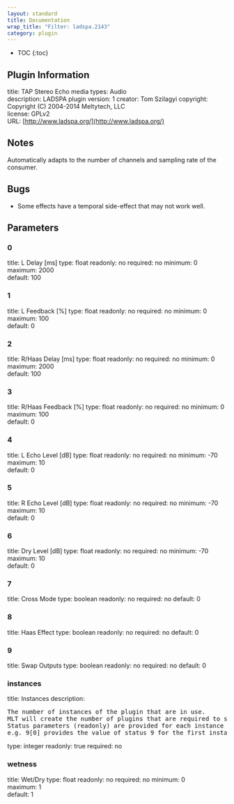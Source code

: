 ```yaml
---
layout: standard
title: Documentation
wrap_title: "Filter: ladspa.2143"
category: plugin
---
```

* TOC
{:toc}

## Plugin Information

title: TAP Stereo Echo
media types:
Audio  
description: LADSPA plugin
version: 1
creator: Tom Szilagyi
copyright: Copyright (C) 2004-2014 Meltytech, LLC  
license: GPLv2  
URL: [http://www.ladspa.org/](http://www.ladspa.org/)  

## Notes

Automatically adapts to the number of channels and sampling rate of the consumer.

## Bugs

* Some effects have a temporal side-effect that may not work well.


## Parameters

### 0

title: L Delay [ms]  type: float
readonly: no
required: no
minimum: 0  
maximum: 2000  
default: 100  

### 1

title: L Feedback [%]  type: float
readonly: no
required: no
minimum: 0  
maximum: 100  
default: 0  

### 2

title: R/Haas Delay [ms]  type: float
readonly: no
required: no
minimum: 0  
maximum: 2000  
default: 100  

### 3

title: R/Haas Feedback [%]  type: float
readonly: no
required: no
minimum: 0  
maximum: 100  
default: 0  

### 4

title: L Echo Level [dB]  type: float
readonly: no
required: no
minimum: -70  
maximum: 10  
default: 0  

### 5

title: R Echo Level [dB]  type: float
readonly: no
required: no
minimum: -70  
maximum: 10  
default: 0  

### 6

title: Dry Level [dB]  type: float
readonly: no
required: no
minimum: -70  
maximum: 10  
default: 0  

### 7

title: Cross Mode  type: boolean
readonly: no
required: no
default: 0  

### 8

title: Haas Effect  type: boolean
readonly: no
required: no
default: 0  

### 9

title: Swap Outputs  type: boolean
readonly: no
required: no
default: 0  

### instances

title: Instances  description:
<pre>
The number of instances of the plugin that are in use.
MLT will create the number of plugins that are required to support the number of audio channels.
Status parameters (readonly) are provided for each instance and are accessed by specifying the instance number after the identifier (starting at zero).
e.g. 9[0] provides the value of status 9 for the first instance.
</pre>
type: integer
readonly: true
required: no

### wetness

title: Wet/Dry  type: float
readonly: no
required: no
minimum: 0  
maximum: 1  
default: 1  

